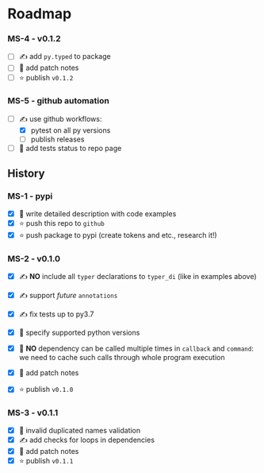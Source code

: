 # Roadmap

### MS-4 - v0.1.2

- [ ] ✍️ add `py.typed` to package
- [ ] 📖 add patch notes
- [ ] ⭐ publish `v0.1.2` 

### MS-5 - github automation

- [ ] ✍️ use github workflows:
  - [x] pytest on all py versions
  - [ ] publish releases
- [ ] 📖 add tests status to repo page

## History

### MS-1 - pypi

- [x] 📖 write detailed description with code examples
- [x] ⭐ push this repo to `github`
- [x] ⭐ push package to pypi (create tokens and etc., research it!)

### MS-2 - v0.1.0

- [x] ✍️ **NO** include all `typer` declarations to `typer_di` (like in examples above)
- [x] ✍️ support *future* `annotations`
- [x] ✍️ fix tests up to py3.7
- [x] 📖 specify supported python versions
- [x] 🐞 **NO** dependency can be called multiple times in `callback` and `command`: we need to cache such calls through whole program execution
- [x] 📖 add patch notes
- [x] ⭐ publish `v0.1.0` 


### MS-3 - v0.1.1

- [x] 🐞 invalid duplicated names validation
- [x] ✍️ add checks for loops in dependencies
- [x] 📖 add patch notes
- [x] ⭐ publish `v0.1.1` 
